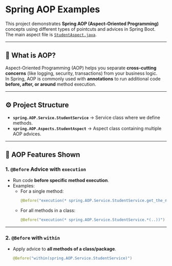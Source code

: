 # Spring AOP Examples

This project demonstrates **Spring AOP (Aspect-Oriented Programming)** concepts using different types of pointcuts and advices in Spring Boot.  
The main aspect file is [`StudentAspect.java`](src/main/java/spring/AOP/Aspects/StudentAspect.java).

---

## 📌 What is AOP?
Aspect-Oriented Programming (AOP) helps you separate **cross-cutting concerns** (like logging, security, transactions) from your business logic.  
In Spring, AOP is commonly used with **annotations** to run additional code **before, after, or around** method execution.

---

## ⚙️ Project Structure
- **`spring.AOP.Service.StudentService`** → Service class where we define methods.
- **`spring.AOP.Aspects.StudentAspect`** → Aspect class containing multiple AOP advices.

---

## 🔑 AOP Features Shown

### 1. `@Before` Advice with `execution`
- Run code **before specific method execution**.
- Examples:
    - For a single method:
      ```java
      @Before("execution(* spring.AOP.Service.StudentService.get_the_names_of_std())")
      ```
    - For all methods in a class:
      ```java
      @Before("execution(* spring.AOP.Service.StudentService.*(..))")
      ```

---

### 2. `@Before` with `within`
- Apply advice to **all methods of a class/package**.
  ```java
  @Before("within(spring.AOP.Service.StudentService)")
